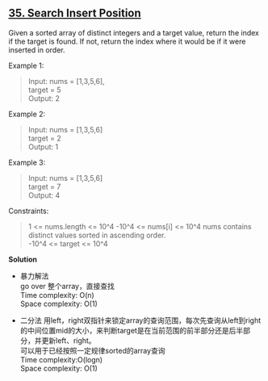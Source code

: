 ## [35. Search Insert Position](https://leetcode.com/problems/search-insert-position/)
 

Given a sorted array of distinct integers and a target value, return the index if the target is found. If not, return the index where it would be if it were inserted in order.

 

Example 1:
>Input: nums = [1,3,5,6],  
target = 5  
Output: 2

Example 2:
>Input: nums = [1,3,5,6]  
 target = 2  
 Output: 1
 
Example 3:
> Input: nums = [1,3,5,6]  
target = 7  
Output: 4

Constraints:

>1 <= nums.length <= 10^4
-10^4 <= nums[i] <= 10^4 
nums contains distinct values sorted in ascending order.  
-10^4 <= target <= 10^4

**Solution**  

* 暴力解法  
go over 整个array，直接查找  
Time complexity: O(n)   
Space complexity: O(1)

* 二分法
用left，right双指针来锁定array的查询范围，每次先查询从left到right的中间位置mid的大小，来判断target是在当前范围的前半部分还是后半部分，并更新left、right。  
可以用于已经按照一定规律sorted的array查询  
Time complexity:O(logn)  
Space complexity: O(1)

